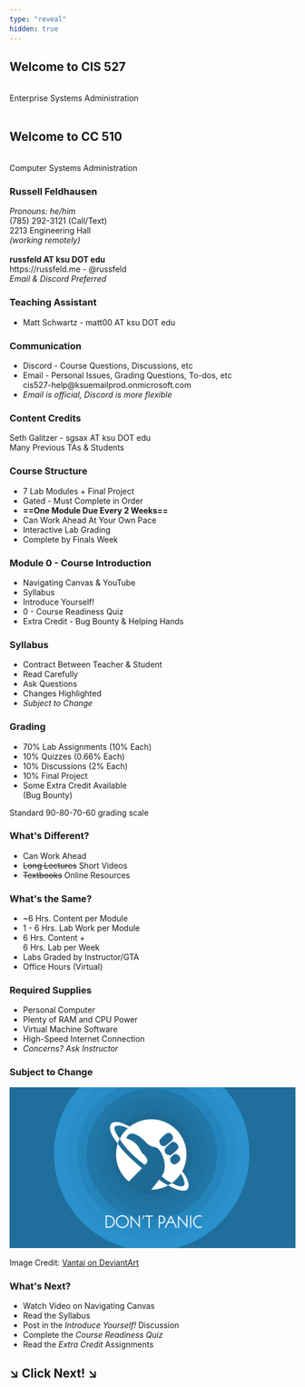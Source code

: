 ```yaml
---
type: "reveal"
hidden: true
---
```

<section>
	<h2>Welcome to CIS 527</h2><br>Enterprise Systems Administration<br><br>
	<h2>Welcome to CC 510</h2><br>Computer Systems Administration
</section>
<section>
	<h3>Russell Feldhausen</h3>
	<p>
	  <i>Pronouns: he/him</i><br>
		(785) 292-3121 (Call/Text)<br>
		2213 Engineering Hall<br>
		<i>(working remotely)</i><br>
		<br>
		<b>russfeld AT ksu DOT edu</b><br>
		https://russfeld.me  -  @russfeld<br>
		<i>Email & Discord Preferred</i>
	</p>
</section>
<section>
	<h3>Teaching Assistant</h3>
	<ul>
		<li>Matt Schwartz - matt00 AT ksu DOT edu</li>
	</ul>
</section>
<section>
	<h3>Communication</h3>
	<ul>
		<li>Discord - Course Questions, Discussions, etc</li>
		<li>Email - Personal Issues, Grading Questions, To-dos, etc<br>cis527-help@ksuemailprod.onmicrosoft.com</li>
		<li><i>Email is official, Discord is more flexible</i></li>
	</ul>
</section>
<section>
	<h3>Content Credits</h3>
	Seth Galitzer - sgsax AT ksu DOT edu<br>
	Many Previous TAs & Students
</section>
<section>
	<h3>Course Structure</h3>
	<ul>
		<li>7 Lab Modules + Final Project</li>
		<li>Gated - Must Complete in Order</li>
		<li><b>==One Module Due Every 2 Weeks==</b></li>
		<li>Can Work Ahead At Your Own Pace</li>
		<li>Interactive Lab Grading</li>
		<li>Complete by Finals Week</li>
	</ul>
</section>
<section>
	<h3>Module 0 - Course Introduction</h3>
	<ul>
		<li>Navigating Canvas & YouTube</li>
		<li>Syllabus</li>
		<li>Introduce Yourself!</li>
		<li>0 - Course Readiness Quiz</li>
		<li>Extra Credit - Bug Bounty & Helping Hands</li>
	</ul>
</section>
<section>
	<h3>Syllabus</h3>
	<ul>
		<li>Contract Between Teacher & Student</li>
		<li>Read Carefully</li>
		<li>Ask Questions</li>
		<li>Changes Highlighted</li>
		<li><i>Subject to Change</i></li>
	</ul>
</section>
<section>
	<h3>Grading</h3>
	<ul>
		<li>70% Lab Assignments (10% Each)</li>
		<li>10% Quizzes (0.66% Each)</li>
		<li>10% Discussions (2% Each)
		<li>10% Final Project</li>
		<li>Some Extra Credit Available<br>(Bug Bounty)</li>
	</ul>
	<p>Standard 90-80-70-60 grading scale</p>
</section>
<section>
	<h3>What's Different?</h3>
	<ul>
		<li>Can Work Ahead</li>
		<li><del>Long Lectures</del> Short Videos</li>
		<li><del>Textbooks</del> Online Resources</li>
	</ul>
</section>
<section>
	<h3>What's the Same?</h3>
	<ul>
		<li>~6 Hrs. Content per Module</li>
		<li>1 - 6 Hrs. Lab Work per Module</li>
		<li>6 Hrs. Content +<br>6 Hrs. Lab per Week</li>
		<li>Labs Graded by Instructor/GTA</li>
		<li>Office Hours (Virtual)</li>
	</ul>
</section>
<section>
	<h3>Required Supplies</h3>
	<ul>
		<li>Personal Computer</li>
		<li>Plenty of RAM and CPU Power</li>
		<li>Virtual Machine Software</li>
		<li>High-Speed Internet Connection</li>
		<li><i>Concerns? Ask Instructor</i></li>
	</ul>
</section>
<section>
	<h3>Subject to Change</h3>
	<img class="stretch" src="/images/dontpanic_vantaj.jpg">
	<p class="imagecredit">Image Credit: <a href="http://vantaj.deviantart.com/art/Don-t-Panic-Wallpaper-267836839">Vantaj on DeviantArt</a></p>
</section>
<section>
	<h3>What's Next?</h3>
	<ul>
		<li>Watch Video on Navigating Canvas</li>
		<li>Read the Syllabus</li>
		<li>Post in the <i>Introduce Yourself!</i> Discussion</li>
		<li>Complete the <i>Course Readiness Quiz</i></li>
		<li>Read the <i>Extra Credit</i> Assignments</li>
	</ul>
</section>
<section>
	<h1> &#8600; Click Next! &#8600;</h1>
</section>
